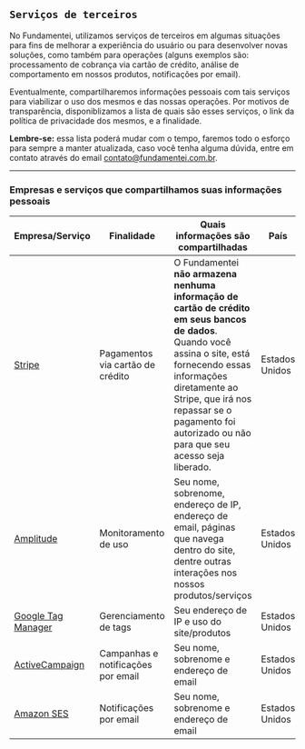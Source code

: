 ## `Serviços de terceiros`

No Fundamentei, utilizamos serviços de terceiros em algumas situações para fins de melhorar a experiência do usuário ou para desenvolver novas soluções, como também para operações (alguns exemplos são: processamento de cobrança via cartão de crédito, análise de comportamento em nossos produtos, notificações por email).

Eventualmente, compartilharemos informações pessoais com tais serviços para viabilizar o uso dos mesmos e das nossas operações. Por motivos de transparência, disponiblizamos a lista de quais são esses serviços, o link da política de privacidade dos mesmos, e a finalidade.

**Lembre-se:** essa lista poderá mudar com o tempo, faremos todo o esforço para sempre a manter atualizada, caso você tenha alguma dúvida, entre em contato através do email contato@fundamentei.com.br.

---

### Empresas e serviços que compartilhamos suas informações pessoais

| Empresa/Serviço | Finalidade | Quais informações são compartilhadas | País
| ---- | ---- | ---- | ---- |
| [Stripe](https://stripe.com/en-br/privacy) | Pagamentos via cartão de crédito | O Fundamentei **não armazena nenhuma informação de cartão de crédito em seus bancos de dados**. Quando você assina o site, está fornecendo essas informações diretamente ao Stripe, que irá nos repassar se o pagamento foi autorizado ou não para que seu acesso seja liberado. | Estados Unidos
| [Amplitude](https://amplitude.com/privacy) | Monitoramento de uso | Seu nome, sobrenome, endereço de IP, endereço de email, páginas que navega dentro do site, dentre outras interações nos nossos produtos/serviços | Estados Unidos
| [Google Tag Manager](https://marketingplatform.google.com/about/analytics/tag-manager/use-policy) | Gerenciamento de tags | Seu endereço de IP e uso do site/produtos | Estados Unidos
| [ActiveCampaign](https://www.activecampaign.com/legal/privacy-policy) | Campanhas e notificações por email | Seu nome, sobrenome e endereço de email | Estados Unidos
| [Amazon SES](https://aws.amazon.com/privacy) | Notificações por email | Seu nome, sobrenome e endereço de email | Estados Unidos
